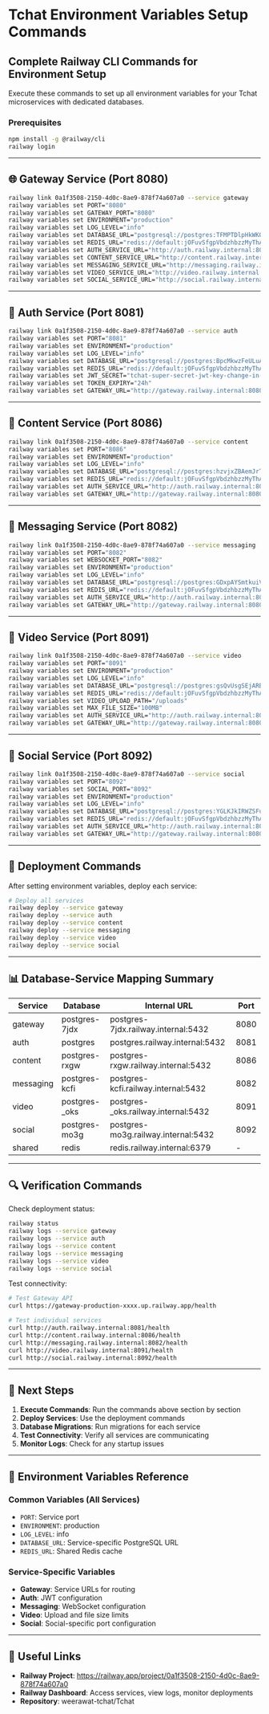 # Tchat Environment Variables Setup Commands

## Complete Railway CLI Commands for Environment Setup

Execute these commands to set up all environment variables for your Tchat microservices with dedicated databases.

### Prerequisites
```bash
npm install -g @railway/cli
railway login
```

---

## 🌐 Gateway Service (Port 8080)
```bash
railway link 0a1f3508-2150-4d0c-8ae9-878f74a607a0 --service gateway
railway variables set PORT="8080"
railway variables set GATEWAY_PORT="8080"
railway variables set ENVIRONMENT="production"
railway variables set LOG_LEVEL="info"
railway variables set DATABASE_URL="postgresql://postgres:TFMPTDlpHkWKQuCqmkCgopOMWxherEvA@postgres-7jdx.railway.internal:5432/railway"
railway variables set REDIS_URL="redis://default:jOFuvSfgpVbdzhbzzMyThAxjMfEHxsKT@redis.railway.internal:6379"
railway variables set AUTH_SERVICE_URL="http://auth.railway.internal:8081"
railway variables set CONTENT_SERVICE_URL="http://content.railway.internal:8086"
railway variables set MESSAGING_SERVICE_URL="http://messaging.railway.internal:8082"
railway variables set VIDEO_SERVICE_URL="http://video.railway.internal:8091"
railway variables set SOCIAL_SERVICE_URL="http://social.railway.internal:8092"
```

---

## 🔐 Auth Service (Port 8081)
```bash
railway link 0a1f3508-2150-4d0c-8ae9-878f74a607a0 --service auth
railway variables set PORT="8081"
railway variables set ENVIRONMENT="production"
railway variables set LOG_LEVEL="info"
railway variables set DATABASE_URL="postgresql://postgres:BpcMkwzFeULuAINVIRScuCBfNwQaqsyo@postgres.railway.internal:5432/railway"
railway variables set REDIS_URL="redis://default:jOFuvSfgpVbdzhbzzMyThAxjMfEHxsKT@redis.railway.internal:6379"
railway variables set JWT_SECRET="tchat-super-secret-jwt-key-change-in-production-2024"
railway variables set TOKEN_EXPIRY="24h"
railway variables set GATEWAY_URL="http://gateway.railway.internal:8080"
```

---

## 📄 Content Service (Port 8086)
```bash
railway link 0a1f3508-2150-4d0c-8ae9-878f74a607a0 --service content
railway variables set PORT="8086"
railway variables set ENVIRONMENT="production"
railway variables set LOG_LEVEL="info"
railway variables set DATABASE_URL="postgresql://postgres:hzvjxZBAemJrTedKCQhENgBWcjBwbOLR@postgres-rxgw.railway.internal:5432/railway"
railway variables set REDIS_URL="redis://default:jOFuvSfgpVbdzhbzzMyThAxjMfEHxsKT@redis.railway.internal:6379"
railway variables set AUTH_SERVICE_URL="http://auth.railway.internal:8081"
railway variables set GATEWAY_URL="http://gateway.railway.internal:8080"
```

---

## 💬 Messaging Service (Port 8082)
```bash
railway link 0a1f3508-2150-4d0c-8ae9-878f74a607a0 --service messaging
railway variables set PORT="8082"
railway variables set WEBSOCKET_PORT="8082"
railway variables set ENVIRONMENT="production"
railway variables set LOG_LEVEL="info"
railway variables set DATABASE_URL="postgresql://postgres:GDxpAYSmtkuiVLESvwscIJCDVqxhjnIw@postgres-kcfi.railway.internal:5432/railway"
railway variables set REDIS_URL="redis://default:jOFuvSfgpVbdzhbzzMyThAxjMfEHxsKT@redis.railway.internal:6379"
railway variables set AUTH_SERVICE_URL="http://auth.railway.internal:8081"
railway variables set GATEWAY_URL="http://gateway.railway.internal:8080"
```

---

## 🎥 Video Service (Port 8091)
```bash
railway link 0a1f3508-2150-4d0c-8ae9-878f74a607a0 --service video
railway variables set PORT="8091"
railway variables set ENVIRONMENT="production"
railway variables set LOG_LEVEL="info"
railway variables set DATABASE_URL="postgresql://postgres:gsQvUsgSEjARBJuHXzXuOFnHgtawXkGt@postgres-_oks.railway.internal:5432/railway"
railway variables set REDIS_URL="redis://default:jOFuvSfgpVbdzhbzzMyThAxjMfEHxsKT@redis.railway.internal:6379"
railway variables set VIDEO_UPLOAD_PATH="/uploads"
railway variables set MAX_FILE_SIZE="100MB"
railway variables set AUTH_SERVICE_URL="http://auth.railway.internal:8081"
railway variables set GATEWAY_URL="http://gateway.railway.internal:8080"
```

---

## 👥 Social Service (Port 8092)
```bash
railway link 0a1f3508-2150-4d0c-8ae9-878f74a607a0 --service social
railway variables set PORT="8092"
railway variables set SOCIAL_PORT="8092"
railway variables set ENVIRONMENT="production"
railway variables set LOG_LEVEL="info"
railway variables set DATABASE_URL="postgresql://postgres:YGLKJkIRWZSFupkCtNyaYzYfotaUZbjj@postgres-mo3g.railway.internal:5432/railway"
railway variables set REDIS_URL="redis://default:jOFuvSfgpVbdzhbzzMyThAxjMfEHxsKT@redis.railway.internal:6379"
railway variables set AUTH_SERVICE_URL="http://auth.railway.internal:8081"
railway variables set GATEWAY_URL="http://gateway.railway.internal:8080"
```

---

## 🚀 Deployment Commands

After setting environment variables, deploy each service:

```bash
# Deploy all services
railway deploy --service gateway
railway deploy --service auth
railway deploy --service content
railway deploy --service messaging
railway deploy --service video
railway deploy --service social
```

---

## 📊 Database-Service Mapping Summary

| Service    | Database      | Internal URL                              | Port |
|------------|---------------|-------------------------------------------|------|
| gateway    | postgres-7jdx | postgres-7jdx.railway.internal:5432      | 8080 |
| auth       | postgres      | postgres.railway.internal:5432           | 8081 |
| content    | postgres-rxgw | postgres-rxgw.railway.internal:5432      | 8086 |
| messaging  | postgres-kcfi | postgres-kcfi.railway.internal:5432      | 8082 |
| video      | postgres-_oks | postgres-_oks.railway.internal:5432      | 8091 |
| social     | postgres-mo3g | postgres-mo3g.railway.internal:5432      | 8092 |
| shared     | redis         | redis.railway.internal:6379              | -    |

---

## 🔍 Verification Commands

Check deployment status:
```bash
railway status
railway logs --service gateway
railway logs --service auth
railway logs --service content
railway logs --service messaging
railway logs --service video
railway logs --service social
```

Test connectivity:
```bash
# Test Gateway API
curl https://gateway-production-xxxx.up.railway.app/health

# Test individual services
curl http://auth.railway.internal:8081/health
curl http://content.railway.internal:8086/health
curl http://messaging.railway.internal:8082/health
curl http://video.railway.internal:8091/health
curl http://social.railway.internal:8092/health
```

---

## 🔧 Next Steps

1. **Execute Commands**: Run the commands above section by section
2. **Deploy Services**: Use the deployment commands
3. **Database Migrations**: Run migrations for each service
4. **Test Connectivity**: Verify all services are communicating
5. **Monitor Logs**: Check for any startup issues

---

## 📝 Environment Variables Reference

### Common Variables (All Services)
- `PORT`: Service port
- `ENVIRONMENT`: production
- `LOG_LEVEL`: info
- `DATABASE_URL`: Service-specific PostgreSQL URL
- `REDIS_URL`: Shared Redis cache

### Service-Specific Variables
- **Gateway**: Service URLs for routing
- **Auth**: JWT configuration
- **Messaging**: WebSocket configuration
- **Video**: Upload and file size limits
- **Social**: Social-specific port configuration

---

## 🔗 Useful Links

- **Railway Project**: https://railway.app/project/0a1f3508-2150-4d0c-8ae9-878f74a607a0
- **Railway Dashboard**: Access services, view logs, monitor deployments
- **Repository**: weerawat-tchat/Tchat